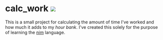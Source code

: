 <div>
    <h1>
        calc_work
        <a href="https://twitter.com/thewizardlink">
            <img src="https://img.shields.io/twitter/follow/thewizardlink.svg?style=social&logo=twitter">
        </a>
    </h1>
</div>

This is a small project for calculating the amount of time I've worked and how much it adds to my _hour bank_. I've created this solely for the purpose of learning the [nim](https://nim-lang.org/) language.
